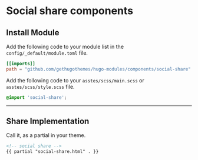# Social share components

## Install Module

Add the following code to your module list in the `config/_default/module.toml` file.

```toml
[[imports]]
path = "github.com/gethugothemes/hugo-modules/components/social-share"
```

Add the following code to your `asstes/scss/main.scss` or `asstes/scss/style.scss` file.

```scss
@import 'social-share';
```

<hr>

## Share Implementation

Call it, as a partial in your theme.

```html
<!-- social share -->
{{ partial "social-share.html" . }}
```
